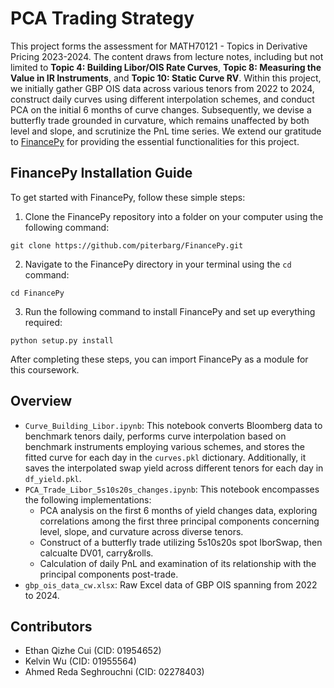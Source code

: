 # PCA Trading Strategy

This project forms the assessment for MATH70121 - Topics in Derivative Pricing 2023-2024. The content draws from lecture notes, including but not limited to **Topic 4: Building Libor/OIS Rate Curves**, **Topic 8: Measuring the Value in IR Instruments**, and **Topic 10: Static Curve RV**. Within this project, we initially gather GBP OIS data across various tenors from 2022 to 2024, construct daily curves using different interpolation schemes, and conduct PCA on the initial 6 months of curve changes. Subsequently, we devise a butterfly trade grounded in curvature, which remains unaffected by both level and slope, and scrutinize the PnL time series. We extend our gratitude to [FinancePy](https://github.com/piterbarg/FinancePy) for providing the essential functionalities for this project.


## FinancePy Installation Guide
To get started with FinancePy, follow these simple steps:

1. Clone the FinancePy repository into a folder on your computer using the following command:
```
git clone https://github.com/piterbarg/FinancePy.git
```

2. Navigate to the FinancePy directory in your terminal using the `cd` command:
```
cd FinancePy
```

3. Run the following command to install FinancePy and set up everything required:
```
python setup.py install
```

After completing these steps, you can import FinancePy as a module for this coursework.

## Overview
- `Curve_Building_Libor.ipynb`: This notebook converts Bloomberg data to benchmark tenors daily, performs curve interpolation based on benchmark instruments employing various schemes, and stores the fitted curve for each day in the `curves.pkl` dictionary. Additionally, it saves the interpolated swap yield across different tenors for each day in `df_yield.pkl`.
- `PCA_Trade_Libor_5s10s20s_changes.ipynb`: This notebook encompasses the following implementations:
    - PCA analysis on the first 6 months of yield changes data, exploring correlations among the first three principal components concerning level, slope, and curvature across diverse tenors.
    - Construct of a butterfly trade utilizing 5s10s20s spot IborSwap, then calcualte DV01, carry&rolls.
    - Calculation of daily PnL and examination of its relationship with the principal components post-trade.
- `gbp_ois_data_cw.xlsx`: Raw Excel data of GBP OIS spanning from 2022 to 2024.


## Contributors
- Ethan Qizhe Cui (CID: 01954652)
- Kelvin Wu (CID: 01955564)
- Ahmed Reda Seghrouchni (CID: 02278403)